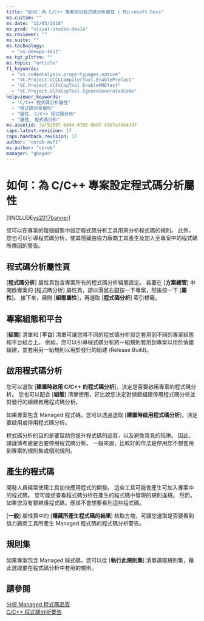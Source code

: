 ```yaml
---
title: "如何：為 C/C++ 專案設定程式碼分析屬性 | Microsoft Docs"
ms.custom: ""
ms.date: "12/05/2016"
ms.prod: "visual-studio-dev14"
ms.reviewer: ""
ms.suite: ""
ms.technology: 
  - "vs-devops-test"
ms.tgt_pltfrm: ""
ms.topic: "article"
f1_keywords: 
  - "vs.codeanalysis.propertypages.native"
  - "VC.Project.VCCLCompilerTool.EnablePrefast"
  - "VC.Project.VCFxCopTool.EnablePREfast"
  - "VC.Project.VCFxCopTool.IgnoreGeneratedCode"
helpviewer_keywords: 
  - "C/C++ 程式碼分析屬性"
  - "程式碼分析屬性"
  - "屬性, C/C++ 程式碼分析"
  - "屬性, 程式碼分析"
ms.assetid: 7af52097-6d44-4785-9b9f-43b7a7d447d7
caps.latest.revision: 17
caps.handback.revision: 17
author: "corob-msft"
ms.author: "corob"
manager: "ghogen"
---
```

# 如何：為 C/C++ 專案設定程式碼分析屬性
[!INCLUDE[vs2017banner](../code-quality/includes/vs2017banner.md)]

您可以在專案的每個組態中設定程式碼分析工具用來分析程式碼的規則。  此外，您也可以引導程式碼分析，使其隱藏由協力廠商工具產生及加入至專案中的程式碼所傳回的警告。  
  
## 程式碼分析屬性頁  
 \[**程式碼分析**\] 屬性頁包含專案所有的程式碼分析組態設定。  若要在 \[**方案總管**\] 中開啟專案的 \[程式碼分析\] 屬性頁，請以滑鼠右鍵按一下專案，然後按一下 \[**屬性**\]。  接下來，展開 \[**組態屬性**\]，再選取 \[**程式碼分析**\] 索引標籤。  
  
## 專案組態和平台  
 \[**組態**\] 清單和 \[**平台**\] 清單可讓您將不同的程式碼分析設定套用到不同的專案組態和平台組合上。  例如，您可以引導程式碼分析將一組規則套用到專案以用於偵錯組建，並套用另一組規則以用於發行的組建 \(Release Build\)。  
  
## 啟用程式碼分析  
 您可以選取 \[**建置時啟用 C\/C\+\+ 的程式碼分析**\]，決定是否要啟用專案的程式碼分析。  您也可以配合 \[**組態**\] 清單使用，好比說您決定對偵錯組建停用程式碼分析並對發行的組建啟用程式碼分析。  
  
 如果專案包含 Managed 程式碼，您可以透過選取 \[**建置時啟用程式碼分析**\]，決定要啟用或停用程式碼分析。  
  
 程式碼分析的目的是要幫助您提升程式碼的品質，以及避免常見的陷阱。  因此，請謹慎考慮是否要停用程式碼分析。  一般來說，比較好的作法是停用您不想套用到專案的規則集或個別規則。  
  
## 產生的程式碼  
 開發人員經常使用工具加快應用程式的開發。  這些工具可能會產生可加入專案中的程式碼。  您可能想查看程式碼分析在產生的程式碼中發現的規則違規。  然而，如果您沒有要維護程式碼，應該不會想要看到這些程式碼。  
  
 \[**一般**\] 屬性頁中的 \[**隱藏所產生程式碼的結果**\] 核取方塊，可讓您選取是否要看到協力廠商工具所產生 Managed 程式碼的程式碼分析警告。  
  
## 規則集  
 如果專案包含 Managed 程式碼，您可以從 \[**執行此規則集**\] 清單選取規則集，藉此選取要在程式碼分析中套用的規則。  
  
## 請參閱  
 [分析 Managed 程式碼品質](../code-quality/analyzing-managed-code-quality-by-using-code-analysis.md)   
 [C\/C\+\+ 程式碼分析警告](../code-quality/code-analysis-for-c-cpp-warnings.md)